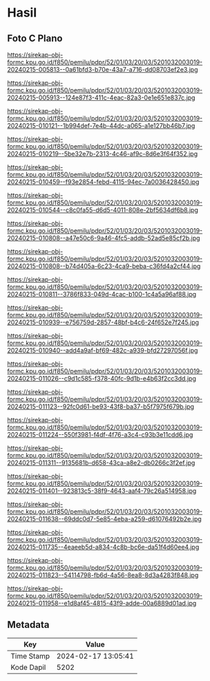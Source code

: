 # Hasil

## Foto C Plano

https://sirekap-obj-formc.kpu.go.id/f850/pemilu/pdpr/52/01/03/20/03/5201032003019-20240215-005813--0a61bfd3-b70e-43a7-a716-dd08703ef2e3.jpg

https://sirekap-obj-formc.kpu.go.id/f850/pemilu/pdpr/52/01/03/20/03/5201032003019-20240215-005913--124e87f3-411c-4eac-82a3-0e1e651e837c.jpg

https://sirekap-obj-formc.kpu.go.id/f850/pemilu/pdpr/52/01/03/20/03/5201032003019-20240215-010121--1b994def-7e4b-44dc-a065-a1e127bb46b7.jpg

https://sirekap-obj-formc.kpu.go.id/f850/pemilu/pdpr/52/01/03/20/03/5201032003019-20240215-010219--5be32e7b-2313-4c46-af9c-8d6e3f64f352.jpg

https://sirekap-obj-formc.kpu.go.id/f850/pemilu/pdpr/52/01/03/20/03/5201032003019-20240215-010459--f93e2854-febd-4115-94ec-7a0036428450.jpg

https://sirekap-obj-formc.kpu.go.id/f850/pemilu/pdpr/52/01/03/20/03/5201032003019-20240215-010544--c8c0fa55-d6d5-4011-808e-2bf5634df6b8.jpg

https://sirekap-obj-formc.kpu.go.id/f850/pemilu/pdpr/52/01/03/20/03/5201032003019-20240215-010808--a47e50c6-9a46-4fc5-addb-52ad5e85cf2b.jpg

https://sirekap-obj-formc.kpu.go.id/f850/pemilu/pdpr/52/01/03/20/03/5201032003019-20240215-010808--b74d405a-6c23-4ca9-beba-c36fd4a2cf44.jpg

https://sirekap-obj-formc.kpu.go.id/f850/pemilu/pdpr/52/01/03/20/03/5201032003019-20240215-010811--3786f833-049d-4cac-b100-1c4a5a96af88.jpg

https://sirekap-obj-formc.kpu.go.id/f850/pemilu/pdpr/52/01/03/20/03/5201032003019-20240215-010939--e756759d-2857-48bf-b4c6-24f652e7f245.jpg

https://sirekap-obj-formc.kpu.go.id/f850/pemilu/pdpr/52/01/03/20/03/5201032003019-20240215-010940--add4a9af-bf69-482c-a939-bfd27297056f.jpg

https://sirekap-obj-formc.kpu.go.id/f850/pemilu/pdpr/52/01/03/20/03/5201032003019-20240215-011026--c9d1c585-f378-40fc-9d1b-e4b63f2cc3dd.jpg

https://sirekap-obj-formc.kpu.go.id/f850/pemilu/pdpr/52/01/03/20/03/5201032003019-20240215-011123--92fc0d61-be93-43f8-ba37-b5f7975f679b.jpg

https://sirekap-obj-formc.kpu.go.id/f850/pemilu/pdpr/52/01/03/20/03/5201032003019-20240215-011224--550f3981-f4df-4f76-a3c4-c93b3e11cdd6.jpg

https://sirekap-obj-formc.kpu.go.id/f850/pemilu/pdpr/52/01/03/20/03/5201032003019-20240215-011311--9135681b-d658-43ca-a8e2-db0266c3f2ef.jpg

https://sirekap-obj-formc.kpu.go.id/f850/pemilu/pdpr/52/01/03/20/03/5201032003019-20240215-011401--923813c5-38f9-4643-aaf4-79c26a514958.jpg

https://sirekap-obj-formc.kpu.go.id/f850/pemilu/pdpr/52/01/03/20/03/5201032003019-20240215-011638--69ddc0d7-5e85-4eba-a259-d61076492b2e.jpg

https://sirekap-obj-formc.kpu.go.id/f850/pemilu/pdpr/52/01/03/20/03/5201032003019-20240215-011735--4eaeeb5d-a834-4c8b-bc6e-da51f4d60ee4.jpg

https://sirekap-obj-formc.kpu.go.id/f850/pemilu/pdpr/52/01/03/20/03/5201032003019-20240215-011823--54114798-fb6d-4a56-8ea8-8d3a4283f848.jpg

https://sirekap-obj-formc.kpu.go.id/f850/pemilu/pdpr/52/01/03/20/03/5201032003019-20240215-011958--e1d8af45-4815-43f9-adde-00a6889d01ad.jpg


## Metadata

| Key        | Value               |
| ---------- | ------------------- |
| Time Stamp | 2024-02-17 13:05:41 |
| Kode Dapil | 5202                |



